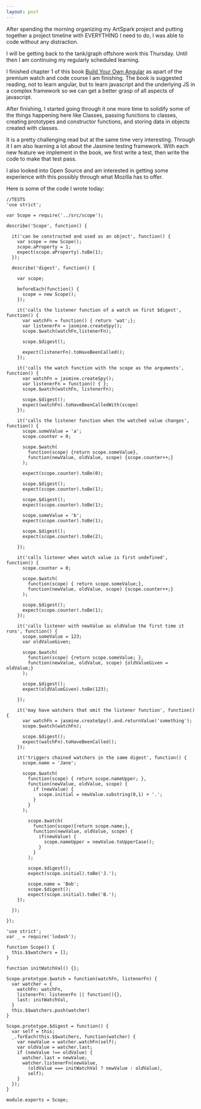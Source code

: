 ```yaml
---
layout: post
---
```

After spending the morning organizing my ArtSpark project and putting together a project timeline with EVERYTHING I need to do, I was able to code without any distraction.

I will be getting back to the tank/graph offshore work this Thursday. Until then I am continuing my regularly scheduled learning.

I finished chapter 1 of this book [Build Your Own Angular](https://teropa.info/build-your-own-angular/) as apart of the premium watch and code course I am finishing. The book is suggested reading, not to learn angular, but to learn javascript and the underlying JS in a complex framework so we can get a better grasp of all aspects of javascript.

After finishing, I started going through it one more time to solidify some of the things happening here like Classes, passing functions to classes, creating prototypes and constructor functions, and storing data in objects created with classes.

It is a pretty challenging read but at the same time very interesting. Through it I am also learning a lot about the Jasmine testing framework. With each new feature we implement in the book, we first write a test, then write the code to make that test pass.

I also looked into Open Source and am interested in getting some experience with this possibly through what Mozilla has to offer.

Here is some of the code I wrote today:

```
//TESTS
'use strict';

var Scope = require('../src/scope');

describe('Scope', function() {

  it('can be constructed and used as an object', function() {
    var scope = new Scope();
    scope.aProperty = 1;
    expect(scope.aProperty).toBe(1);
  });

  describe('digest', function() {

    var scope;

    beforeEach(function() {
      scope = new Scope();
    });

    it('calls the listener function of a watch on first $digest', function() {
      var watchFn = function() { return 'wat';};
      var listenerFn = jasmine.createSpy();
      scope.$watch(watchFn,listenerFn);

      scope.$digest();

      expect(listenerFn).toHaveBeenCalled();
    });

    it('calls the watch function with the scope as the arguments', function() {
      var watchFn = jasmine.createSpy();
      var listenerFn = function() { };
      scope.$watch(watchFn, listenerFn);

      scope.$digest();
      expect(watchFn).toHaveBeenCalledWith(scope)
    });

    it('calls the listener function when the watched value changes', function() {
      scope.someValue = 'a';
      scope.counter = 0;

      scope.$watch(
        function(scope) {return scope.someValue},
        function(newValue, oldValue, scope) {scope.counter++;}
      );

      expect(scope.counter).toBe(0);

      scope.$digest();
      expect(scope.counter).toBe(1);

      scope.$digest();
      expect(scope.counter).toBe(1);

      scope.someValue = 'b';
      expect(scope.counter).toBe(1);

      scope.$digest();
      expect(scope.counter).toBe(2);

    });

    it('calls listener when watch value is first undefined', function() {
      scope.counter = 0;

      scope.$watch(
        function(scope) { return scope.someValue;},
        function(newValue, oldValue, scope) {scope.counter++;}
      );

      scope.$digest();
      expect(scope.counter).toBe(1);
    });

    it('calls listener with newValue as oldValue the first time it runs', function() {
      scope.someValue = 123;
      var oldValueGiven;

      scope.$watch(
        function(scope) {return scope.someValue; },
        function(newValue, oldValue, scope) {oldValueGiven = oldValue;}
      );

      scope.$digest();
      expect(oldValueGiven).toBe(123);

    });

    it('may have watchers that omit the listener function', function() {
      var watchFn = jasmine.createSpy().and.returnValue('something');
      scope.$watch(watchFn);

      scope.$digest();
      expect(watchFn).toHaveBeenCalled();
    });

    it('triggers chained watchers in the same digest', function() {
      scope.name = 'Jane';

      scope.$watch(
        function(scope) { return scope.nameUpper; },
        function(newValue, oldValue, scope) {
          if (newValue) {
            scope.initial = newValue.substring(0,1) + '.';
          }
        }
      );

        scope.$watch(
          function(scope){return scope.name;},
          function(newValue, oldValue, scope) {
            if(newValue) {
              scope.nameUpper = newValue.toUpperCase();
            }
          }
        );

        scope.$digest();
        expect(scope.initial).toBe('J.');

        scope.name = 'Bob';
        scope.$digest();
        expect(scope.initial).toBe('B.');
    });

  });

});

```

```
'use strict';
var _ = require('lodash');

function Scope() {
  this.$$watchers = [];
}

function initWatchVal() {};

Scope.prototype.$watch = function(watchFn, listenerFn) {
  var watcher = {
    watchFn: watchFn,
    listenerFn: listenerFn || function(){},
    last: initWatchVal,
  }
  this.$$watchers.push(watcher)
}

Scope.prototype.$digest = function() {
  var self = this;
  _.forEach(this.$$watchers, function(watcher) {
    var newValue = watcher.watchFn(self);
    var oldValue = watcher.last;
    if (newValue !== oldValue) {
      watcher.last = newValue;
      watcher.listenerFn(newValue,
        (oldValue === initWatchVal ? newValue : oldValue),
        self);
    }
  });
}

module.exports = Scope;

```
